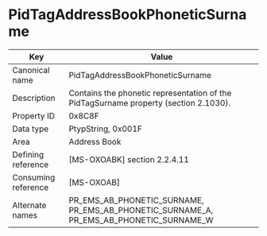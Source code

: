 # PidTagAddressBookPhoneticSurname

| Key | Value |
|---|---|
| Canonical name | PidTagAddressBookPhoneticSurname |
| Description | Contains the phonetic representation of the PidTagSurname property (section 2.1030). |
| Property ID | 0x8C8F |
| Data type | PtypString, 0x001F |
| Area | Address Book |
| Defining reference | [MS-OXOABK] section 2.2.4.11 |
| Consuming reference | [MS-OXOAB] |
| Alternate names | PR_EMS_AB_PHONETIC_SURNAME, PR_EMS_AB_PHONETIC_SURNAME_A, PR_EMS_AB_PHONETIC_SURNAME_W |
